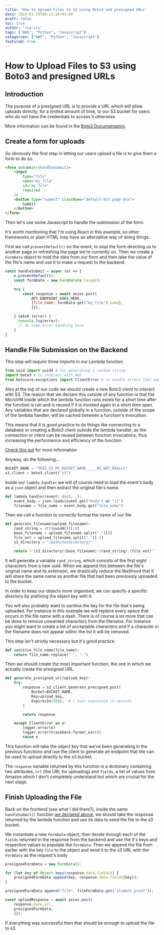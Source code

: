 ```yaml
---
title: 'How to Upload Files to S3 using Boto3 and presigned URLs'
date: 2024-01-29T09:11:26+03:00
draft: false
toc: true
author: "rua-iri"
tags: ["AWS", "Python", "Javascript"]
categories: ["AWS", "Python", "Javascript"]
featured: true
---
```


# How to Upload Files to S3 using Boto3 and presigned URLs



## Introduction

The purpose of a presigned URL is to provide a URL which will allow uploads directly, for a limited amount of time, to our S3 bucket for users who do not have the credentials to access it otherwise.

More information can be found in the [Boto3 Documentation](https://boto3.amazonaws.com/v1/documentation/api/latest/guide/s3-presigned-urls.html).



## Create a form for uploads


So obviously the first step in letting our users upload a file is to give them a form to do so.

```html
<form onSubmit={handleSubmit}>
    <input 
        type="file" 
        name="my_file" 
        id="my_file"
        required
    />
    <button type="submit" className="default-btn page-btn">
        Submit
    </button>
</form>
```

Then let's use some Javascript to handle the submission of the form.

It's worth mentioning that I'm using React in this example, so other frameworks or plain HTML may have an alternative way of doing things.

First we call `preventDefault()` on the event, to stop the form directing us to another page or refreshing the page we're currently on.
Then we create a `FormData` object to hold the data from our form and then take the value of the file's name and use it to make a request to the backend.

```javascript
const handleSubmit = async (e) => {
    e.preventDefault();
    const formData = new FormData(e.target);

    try {
        const response = await axios.post(
            API_ENDPOINT_GOES_HERE, 
            {file_name: formData.get("my_file").name}, 
            {});

    } catch (error) {
      console.log(error);
      // do some error handling here
    }
}
```



## Handle File Submission on the Backend

This step will require three imports in our Lambda function.

``` python
from uuid import uuid4 # for generating a random string
import boto3 # to interact with AWS
from botocore.exceptions import ClientError # to handle errors that may occur
```


Also at the top of our code we should create a new Boto3 client to interact with S3. 
The reason that we declare this outside of any function is that the MicroVM inside which the lambda function runs exists for a short time after the function is run and is reused if it is invoked again in a short time span.
Any variables that are declared globally in a function, outside of the scope of the lambda handler, will be cached between a function's invocation.

This means that it is good practice to do things like connecting to a database or creating a Boto3 client outside the lambda handler, as the connection or client can be reused between function invocations, thus increasing the performance and efficiency of the function.

[Check this out](https://docs.aws.amazon.com/lambda/latest/operatorguide/execution-environment.html) for more information

Anyway, do the following...

```python
BUCKET_NAME = "THIS_IS_MY_BUCKET_NAME_____NO_NOT_REALLY"
s3_client = boto3.client("s3")
```


Inside our `lambda_handler` we will of course need to load the event's body as a `json` object and then extract the original file's name.

```python
def lambda_handler(event: dict, _):
    event_body = json.loads(event.get("body") or "{}")
    filename = file_name = event_body.get("file_name")
```


Then we call a function to correctly format the name of our file.

```python
def generate_filename(upload_filename):
    rand_string = str(uuid4())[:8]
    base_filename = upload_filename.split(".")[0]
    file_ext = upload_filename.split(".")[-1]
    s3_directory = "/path/to/directory/"

    return f"{s3_directory}{base_filename}-{rand_string}.{file_ext}"
```


It will generate a variable `rand_string`, which consists of the first eight characters from a new uuid. When we append this between the file's original name and its extension, we drastically reduce the likelihood that it will share the same name as another file that had been previously uploaded to the bucket.

In order to keep our objects more organised, we can specify a specific directory by prefixing the object key with it. 

You will also probably want to sanitise the key for the file that's being uploaded. For instance in this example we will replace every space that occurs in the file name with a dash. There is of course a lot more that can be done to remove unwanted characters from the filename. For instance you might want to create a list of acceptable characters and if a character in the filename does not appear within the list it will be removed.

This step isn't strictly necessary but it's good practice.

```python 
def sanitise_file_name(file_name):
    return file_name.replace(" ", "-")
```


Then we should create the most important function, the one in which we actually create the presigned URL.

```python
def generate_presigned_url(upload_key):
    try:
        response = s3_client.generate_presigned_post(
            Bucket=BUCKET_NAME,
            Key=upload_key,
            ExpiresIn=3600,  # 1 hour expressed in seconds
        )

        return response

    except ClientError as e:
        logger.error(e)
        logger.error(traceback.format_exc())
        raise e
```


This function will take the object key that we've been generating in the previous functions and use the client to generate an endpoint that the can be used to upload directly to the s3 bucket.

The `response` variable returned by this function is a dictionary containing two attributes, `url` (the URL for uploading) and `fields`, a list of values from Amazon which I don't completely understand but which are crucial for the next stage.



## Finish Uploading the File

Back on the frontend (see what I did there?), inside the same `handleSubmit()` function [we declared above](#create-a-form-for-uploads), we should take the response returned by the lambda function and use its data to send the file to the s3 bucket.

We instantiate a new `FormData` object, then iterate through each of the `fields` returned in the response from the backend and use the it's keys and respective values to populate the `FormData`.
Then we append the file from earlier with the key `file` to the object and send it to the s3 URL with the `FormData` as the request's body

```javascript
presignedFormData = new FormData();

for (let key of Object.keys(response.data.fields)) {
    presignedFormData.append(key, response.data.fields[key]);
}

presignedFormData.append("file", filmFormData.get("student_proof"));

const uploadResponse = await axios.post(
    response.data.url, 
    presignedFormData, 
    {});
```


If everything was successful then that should be enough to upload the file to s3.






